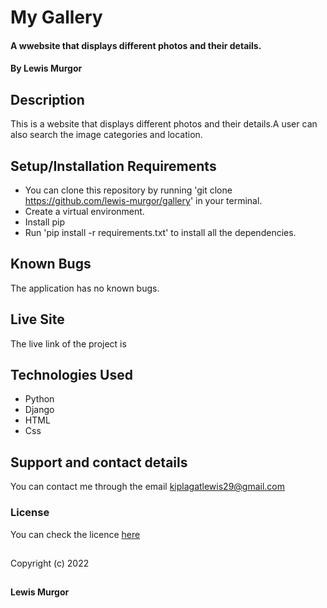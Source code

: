 # My Gallery

#### A wwebsite that displays different photos and their details.

#### By **Lewis Murgor**


## Description
This is a website that displays different photos and their details.A user can also search the image categories and location.

## Setup/Installation Requirements
* You can clone this repository by running 'git clone https://github.com/lewis-murgor/gallery' in your terminal.
* Create a virtual environment.
* Install pip
* Run 'pip install -r requirements.txt' to install all the dependencies.

## Known Bugs
The application has no known bugs.

## Live Site
The live link of the project is  

## Technologies Used
* Python
* Django
* HTML
* Css

## Support and contact details
You can contact me through the email kiplagatlewis29@gmail.com
### License
You can check the licence [here](https://github.com/lewis-murgor/gallery/blob/master/Licence)
##
Copyright (c) 2022 
##
**Lewis Murgor**